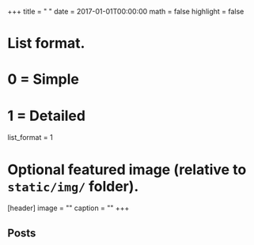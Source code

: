 +++
title = " "
date = 2017-01-01T00:00:00
math = false
highlight = false

# List format.
#   0 = Simple
#   1 = Detailed
list_format = 1

# Optional featured image (relative to `static/img/` folder).
[header]
image = ""
caption = ""
+++

## <a id = "rss" href = "https://tomhardwicke.netlify.com/blog/index.xml"><i class="fa fa-rss small-icon"></i></a> Posts






  

